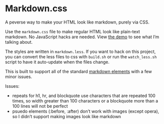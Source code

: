 Markdown.css
============

A peverse way to make your HTML look like markdown, purely via CSS.

Use the `markdown.css` file to  make regular HTML look like plain-text markdown. No JavaScript hacks are needed. View [the demo](http://mrcoles.com/media/test/markdown-css/) to see what I’m talking about.

The styles are written in `markdown.less`. If you want to hack on this project, you can convert the less files to css with `build.sh` or run the `watch_less.sh` script to have it auto-update when the files change.

This is built to support all of the standard [markdown elements](http://daringfireball.net/projects/markdown/basics) with a few minor issues.

Issues:

*   repeats for h1, hr, and blockquote use characters that are repeated 100 times, so width greater than 100 characters or a blockquote more than a 100 lines will not be perfect
*   psuedo elements (:before, :after) don’t work with images (except opera), so I didn’t support making images look like markdown
